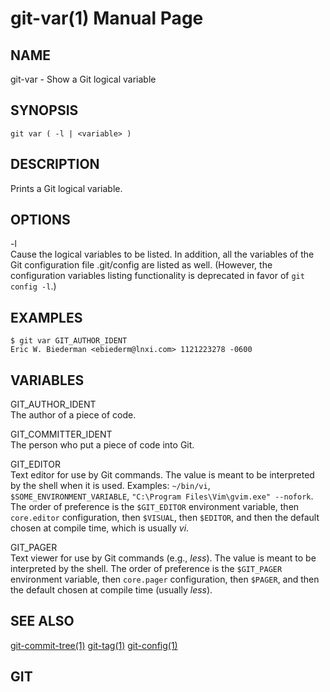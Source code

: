 git-var(1) Manual Page
======================

NAME
----

git-var - Show a Git logical variable

SYNOPSIS
--------

    git var ( -l | <variable> )

DESCRIPTION
-----------

Prints a Git logical variable.

OPTIONS
-------

-l  
Cause the logical variables to be listed. In addition, all the variables of the Git configuration file .git/config are listed as well. (However, the configuration variables listing functionality is deprecated in favor of `git config -l`.)

EXAMPLES
--------

    $ git var GIT_AUTHOR_IDENT
    Eric W. Biederman <ebiederm@lnxi.com> 1121223278 -0600

VARIABLES
---------

GIT\_AUTHOR\_IDENT  
The author of a piece of code.

GIT\_COMMITTER\_IDENT  
The person who put a piece of code into Git.

GIT\_EDITOR  
Text editor for use by Git commands. The value is meant to be interpreted by the shell when it is used. Examples: `~/bin/vi`, `$SOME_ENVIRONMENT_VARIABLE`, `"C:\Program Files\Vim\gvim.exe" --nofork`. The order of preference is the `$GIT_EDITOR` environment variable, then `core.editor` configuration, then `$VISUAL`, then `$EDITOR`, and then the default chosen at compile time, which is usually *vi*.

GIT\_PAGER  
Text viewer for use by Git commands (e.g., *less*). The value is meant to be interpreted by the shell. The order of preference is the `$GIT_PAGER` environment variable, then `core.pager` configuration, then `$PAGER`, and then the default chosen at compile time (usually *less*).

SEE ALSO
--------

[git-commit-tree(1)](git-commit-tree.html) [git-tag(1)](git-tag.html) [git-config(1)](git-config.html)

GIT
---

